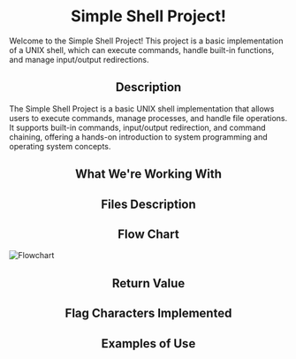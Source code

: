 <h1  align="center"> Simple Shell Project! </h1>
<p>Welcome to the Simple Shell Project! This project is a basic implementation of a UNIX shell, which can execute commands, handle built-in functions, and manage input/output redirections.</p>

<h2 align="center">Description</h2>
<p>The Simple Shell Project is a basic UNIX shell implementation that allows users to execute commands, manage processes, and handle file operations. It supports built-in commands, input/output redirection, and command chaining, offering a hands-on introduction to system programming and operating system concepts.</p>

<h2  align="center">What We're Working With</h2> 
<p></p>

<h2  align="center">Files Description</h2>
<p></p>

<h2  align="center">Flow Chart</h2>
<p>
  <img src="https://github.com/user-attachments/assets/965fe6f7-67dd-4ed1-bab5-c37b1501b162" alt="Flowchart">
</p>

<h2 align="center"> Return Value </h2>
<p></p>

<h2 align="center"> Flag Characters Implemented </h2>
<p></p>

<h2  align="center">Examples of Use</h2>
<p></p>
